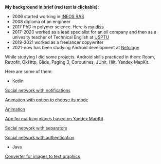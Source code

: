 
**My background in brief (red text is clickable):**

* 2006 started working in [INEOS RAS](https://ineos.ac.ru/contacts)
* 2008 diploma of an engineer
* 2017 PhD in polymer science. Here is [my diss](https://ineos.ac.ru/files/scisecr/zharinova/diss.pdf)
* 2017-2020 worked as a lead specialist for an oil company and then as a univesity teacher of Technical English at [USPTU](https://rusoil.net/ru?ysclid=leihgz8m2u673683214)
* 2019-2021 worked as a freelancer copywriter
* 2021-now has been studying Android development at [Netology](https://netology.ru/programs/android-app)

While studying I did some projects. Android skills practiced in them: Room, Retrofit, OkHttp, Glide, Paging 3, Coroutines, JUnit, Hilt, Yandex MapKit.

Here are some of them:
* Kotlin

[Social network with notifications](https://github.com/Marijarin/AND-33-homeworks/tree/post-nots)

[Animation with option to choose its mode](https://github.com/Marijarin/animator/tree/fillingType)

[Animation](https://github.com/Marijarin/animation)

[App for marking places based on Yandex MapKit](https://github.com/Marijarin/yamap)

[Social network with separators](https://github.com/Marijarin/andin-homeworks/tree/separators)

[Social network with authentication](https://github.com/Marijarin/andin-homeworks/tree/auth2)


* Java

[Converter for images to text graphics](https://github.com/Marijarin/courseWorkJava-PicConverter/tree/main)
